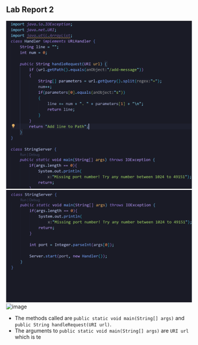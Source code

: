 ## Lab Report 2

![image](images/code1rep2.png)
![image](images/code2rep2.png)
![image](images/site1rep2.png)



- The methods called are ```public static void main(String[] args)``` and ```public String handleRequest(URI url)```.
- The arguments to ```public static void main(String[] args)``` are ```URI url``` which is te
